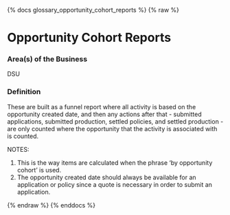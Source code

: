 {% docs glossary_opportunity_cohort_reports %}
{% raw %}

<a name="opportunity_cohort_reports"></a>
# Opportunity Cohort Reports

### Area(s) of the Business
DSU

### Definition
These are built as a funnel report where all activity is based on the opportunity created date, 
and then any actions after that - submitted applications, submitted production, settled policies, 
and settled production - are only counted where the opportunity that the activity is associated 
with is counted.

NOTES: 
1. This is the way items are calculated when the phrase ‘by opportunity cohort’ is used. 
2. The opportunity created date should always be available for an application or policy since 
 a quote is necessary in order to submit an application.

{% endraw %}
{% enddocs %}